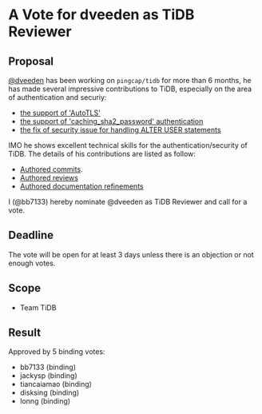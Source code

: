 # A Vote for dveeden as TiDB Reviewer

## Proposal

[@dveeden](https://github.com/dveeden) has been working on `pingcap/tidb` for more than 6 months, he has made several impressive contributions to TiDB, especially on the area of authentication and securiy:

- [the support of 'AutoTLS'](https://github.com/pingcap/tidb/pull/24141)
- [the support of 'caching_sha2_password' authentication](https://github.com/pingcap/tidb/pull/24991)
- [the fix of security issue for handling ALTER USER statements](https://github.com/pingcap/tidb/pull/25268)

IMO he shows excellent technical skills for the authentication/security of TiDB. The details of his contributions are listed as follow:

* [Authored commits](https://github.com/pingcap/tidb/commits?author=dveeden).
* [Authored reviews](https://github.com/pingcap/tidb/pulls?q=is%3Apr+reviewed-by%3Adveeden)
* [Authored documentation refinements](https://github.com/pingcap/docs/pulls?q=is%3Apr+author%3Adveeden+is%3Aclosed)

I (@bb7133) hereby nominate @dveeden as TiDB Reviewer and call for a vote.

## Deadline

The vote will be open for at least 3 days unless there is an objection or not enough votes.

## Scope

* Team TiDB

## Result

Approved by 5 binding votes:

* bb7133 (binding)
* jackysp (binding)
* tiancaiamao (binding)
* disksing (binding)
* lonng (binding)
